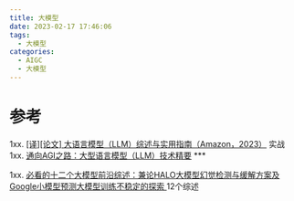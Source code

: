 ```yaml
---
title: 大模型
date: 2023-02-17 17:46:06
tags:
  - 大模型
categories: 
  - AIGC
  - 大模型  
---
```


<p></p>
<!-- more -->


# 参考
1xx. [[译][论文] 大语言模型（LLM）综述与实用指南（Amazon，2023）](http://arthurchiao.art/blog/llm-practical-guide-zh/)   实战  
1xx. [通向AGI之路：大型语言模型（LLM）技术精要](https://zhuanlan.zhihu.com/p/597586623) *** 


1xx. [必看的十二个大模型前沿综述：兼论HALO大模型幻觉检测与缓解方案及Google小模型预测大模型训练不稳定的探索 ](https://mp.weixin.qq.com/s?__biz=MzAxMjc3MjkyMg==&mid=2648403847&idx=1&sn=9af731e9f8418a2d869f5464530c8bd6) 12个综述